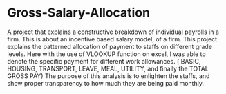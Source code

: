 # Gross-Salary-Allocation
A project that explains a constructive breakdown of individual payrolls in a firm.
This is about an incentive based salary model, of a firm. This project explains the patterned allocation of payment to staffs on different grade levels.
Here with the use of VLOOKUP function on excel, I was able to denote the specific payment for different work allowances.
( BASIC, HOUSING, TRANSPORT, LEAVE, MEAL, UTILITY, and finally the TOTAL GROSS PAY)
The purpose of this analysis is to enlighten the staffs, and show proper transparency to how much they are being paid monthly.
